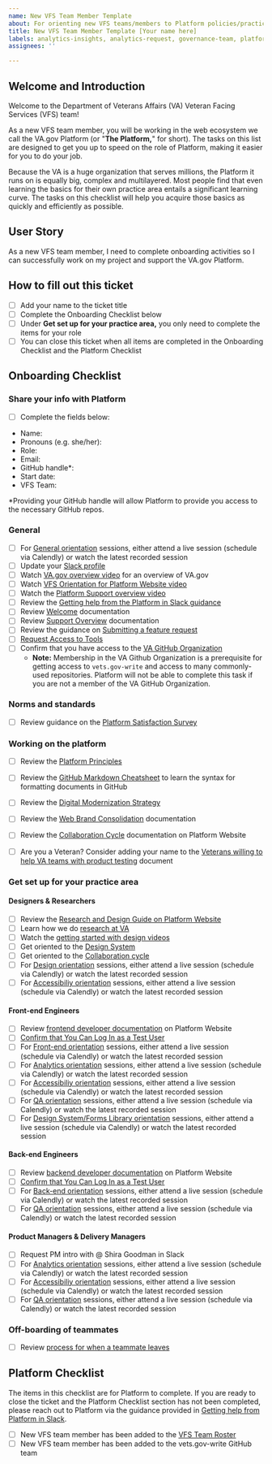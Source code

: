 ```yaml
---
name: New VFS Team Member Template
about: For orienting new VFS teams/members to Platform policies/practices
title: New VFS Team Member Template [Your name here]
labels: analytics-insights, analytics-request, governance-team, platform-orientation
assignees: ''

---
```


## Welcome and Introduction
Welcome to the Department of Veterans Affairs (VA) Veteran Facing Services (VFS) team! 

As a new VFS team member, you will be working in the web ecosystem we call the VA.gov Platform (or "**The Platform,**" for short).  The tasks on this list are designed to get you up to speed on the role of Platform, making it easier for you to do your job.

Because the VA is a huge organization that serves millions, the Platform it runs on is equally big, complex and multilayered. Most people find that even learning the basics for their own practice area entails a significant learning curve.  The tasks on this checklist will help you acquire those basics as quickly and efficiently as possible. 

## User Story
As a new VFS team member, I need to complete onboarding activities so I can successfully work on my project and support the VA.gov Platform.

## How to fill out this ticket
- [ ] Add your name to the ticket title
- [ ] Complete the Onboarding Checklist below
- [ ] Under **Get set up for your practice area,** you only need to complete the items for your role
- [ ] You can close this ticket when all items are completed in the Onboarding Checklist and the Platform Checklist

## Onboarding Checklist
### Share your info with Platform
- [ ] Complete the fields below:
 - Name:
 - Pronouns (e.g. she/her):
 - Role:
 - Email:
 - GitHub handle*:
 - Start date:
 - VFS Team:

*Providing your GitHub handle will allow Platform to provide you access to the necessary GitHub repos.

### General

- [ ] For [General orientation](https://depo-platform-documentation.scrollhelp.site/getting-started/calendly-orientation-sessions#OrientationSessions-Generalorientation) sessions, either attend a live session (schedule via Calendly) or watch the latest recorded session
- [ ] Update your [Slack profile](https://depo-platform-documentation.scrollhelp.site/getting-started/slack-profile)
- [ ] Watch [VA.gov overview video](https://depo-platform-documentation.scrollhelp.site/getting-started/Platform-Orientation.1877344532.html#PlatformOrientation-Purpose) for an overview of VA.gov
- [ ] Watch [VFS Orientation for Platform Website video](https://www.youtube.com/watch?v=yzl6nyLmqkA&ab_channel=PlatformCrew)
- [ ] Watch the [Platform Support overview video](https://www.youtube.com/watch?v=iwIQU4XepNQ)
- [ ] Review the [Getting help from the Platform in Slack guidance](https://depo-platform-documentation.scrollhelp.site/support/getting-help-from-the-platform-in-slack)
- [ ] Review [Welcome](https://depo-platform-documentation.scrollhelp.site/getting-started/Welcome.1255276574.html) documentation
- [ ] Review [Support Overview](https://depo-platform-documentation.scrollhelp.site/support/Support-overview.604012552.html) documentation
- [ ] Review the guidance on [Submitting a feature request](https://depo-platform-documentation.scrollhelp.site/support/Submitting-a-feature-request.1938915400.html)
- [ ] [Request Access to Tools](https://depo-platform-documentation.scrollhelp.site/getting-started/Request-access-to-tools.969605215.html)
- [ ] Confirm that you have access to the [VA GitHub Organization](https://depo-platform-documentation.scrollhelp.site/getting-started/request-access-to-tools#Requestaccesstotools-GettingaccesstotheVAGitHuborganization)
   - **Note:** Membership in the VA Github Organization is a prerequisite for getting access to `vets.gov-write` and access to many commonly-used repositories. Platform will not be able to complete this task if you are not a member of the VA GitHub Organization.
### Norms and standards
- [ ] Review guidance on the [Platform Satisfaction Survey](https://depo-platform-documentation.scrollhelp.site/support/platform-satisfaction-survey)
### Working on the platform
- [ ] Review the [Platform Principles](https://depo-platform-documentation.scrollhelp.site/getting-started/platform-crew-principles)
- [ ] Review the [GitHub Markdown Cheatsheet](https://help.github.com/en/categories/writing-on-github) to learn the syntax for formatting documents in GitHub
- [ ] Review the [Digital Modernization Strategy](https://github.com/department-of-veterans-affairs/va.gov-team/blob/master/products/va-gov-relaunch-2018/va-gov-strategy/digitalmodernizationstrategy.pdf)
- [ ] Review the [Web Brand Consolidation](https://github.com/department-of-veterans-affairs/va.gov-team/blob/master/products/va-gov-relaunch-2018/va-gov-strategy/the-new-va.gov-briefing-2019-07.pdf) documentation
- [ ] Review the [Collaboration Cycle](https://depo-platform-documentation.scrollhelp.site/collaboration-cycle/index.html) documentation on Platform Website
- [ ] Are you a Veteran? Consider adding your name to the [Veterans willing to help VA teams with product testing](https://github.com/department-of-veterans-affairs/va.gov-team-sensitive/blob/master/Administrative/vagov-users/team-veterans.md) document


### Get set up for your practice area
#### Designers & Researchers
- [ ] Review the [Research and Design Guide on Platform Website](https://depo-platform-documentation.scrollhelp.site/research-design/index.html)
- [ ] Learn how we do [research at VA](https://depo-platform-documentation.scrollhelp.site/research-design/research-at-va)
- [ ] Watch the [getting started with design videos](https://depo-platform-documentation.scrollhelp.site/research-design/getting-started-with-design)
- [ ] Get oriented to the [Design System](https://design.va.gov/)
- [ ] Get oriented to the [Collaboration cycle](https://depo-platform-documentation.scrollhelp.site/collaboration-cycle/)
- [ ] For [Design orientation](https://depo-platform-documentation.scrollhelp.site/getting-started/calendly-orientation-sessions#OrientationSessions-Design&researchorientation) sessions, either attend a live session (schedule via Calendly) or watch the latest recorded session
- [ ] For [Accessibiliy orientation](https://depo-platform-documentation.scrollhelp.site/getting-started/calendly-orientation-sessions#OrientationSessions-Accessibilityorientation) sessions, either attend a live session (schedule via Calendly) or watch the latest recorded session

#### Front-end Engineers
- [ ] Review [frontend developer documentation](https://depo-platform-documentation.scrollhelp.site/developer-docs/Frontend-developer-documentation.687931428.html) on Platform Website
- [ ] [Confirm that You Can Log In as a Test User](https://github.com/department-of-veterans-affairs/va.gov-team-sensitive/blob/master/Administrative/accessing-staging.md)
- [ ] For [Front-end orientation](https://depo-platform-documentation.scrollhelp.site/getting-started/calendly-orientation-sessions#OrientationSessions-Front-endorientation) sessions, either attend a live session (schedule via Calendly) or watch the latest recorded session
- [ ] For [Analytics orientation](https://depo-platform-documentation.scrollhelp.site/getting-started/calendly-orientation-sessions#OrientationSessions-Analyticsorientation) sessions, either attend a live session (schedule via Calendly) or watch the latest recorded session
- [ ] For [Accessibiliy orientation](https://depo-platform-documentation.scrollhelp.site/getting-started/calendly-orientation-sessions#OrientationSessions-Accessibilityorientation) sessions, either attend a live session (schedule via Calendly) or watch the latest recorded session
- [ ] For [QA orientation](https://depo-platform-documentation.scrollhelp.site/getting-started/calendly-orientation-sessions#OrientationSessions-QAorientation) sessions, either attend a live session (schedule via Calendly) or watch the latest recorded session
- [ ] For [Design System/Forms Library orientation](https://depo-platform-documentation.scrollhelp.site/getting-started/calendly-orientation-sessions#OrientationSessions-Designsystem/formslibraryorientation) sessions, either attend a live session (schedule via Calendly) or watch the latest recorded session

#### Back-end Engineers
- [ ] Review [backend developer documentation](https://depo-platform-documentation.scrollhelp.site/developer-docs/Backend-developer-documentation.1886289964.html) on Platform Website
- [ ] [Confirm that You Can Log In as a Test User](https://github.com/department-of-veterans-affairs/va.gov-team-sensitive/blob/master/Administrative/accessing-staging.md)
- [ ] For [Back-end orientation](https://depo-platform-documentation.scrollhelp.site/getting-started/calendly-orientation-sessions#OrientationSessions-Back-endorientation) sessions, either attend a live session (schedule via Calendly) or watch the latest recorded session
- [ ] For [QA orientation](https://depo-platform-documentation.scrollhelp.site/getting-started/calendly-orientation-sessions#OrientationSessions-QAorientation) sessions, either attend a live session (schedule via Calendly) or watch the latest recorded session

#### Product Managers & Delivery Managers
- [ ] Request PM intro with @ Shira Goodman in Slack
- [ ]  For [Analytics orientation](https://depo-platform-documentation.scrollhelp.site/getting-started/calendly-orientation-sessions#OrientationSessions-Analyticsorientation) sessions, either attend a live session (schedule via Calendly) or watch the latest recorded session
- [ ] For [Accessibiliy orientation](https://depo-platform-documentation.scrollhelp.site/getting-started/calendly-orientation-sessions#OrientationSessions-Accessibilityorientation) sessions, either attend a live session (schedule via Calendly) or watch the latest recorded session
- [ ] For [QA orientation](https://depo-platform-documentation.scrollhelp.site/getting-started/calendly-orientation-sessions#OrientationSessions-QAorientation) sessions, either attend a live session (schedule via Calendly) or watch the latest recorded session

### Off-boarding of teammates
- [ ] Review [process for when a teammate leaves](https://depo-platform-documentation.scrollhelp.site/getting-started/offboarding)

## Platform Checklist
The items in this checklist are for Platform to complete. If you are ready to close the ticket and the Platform Checklist section has not been completed, please reach out to Platform via the guidance provided in [Getting help from Platform in Slack](https://depo-platform-documentation.scrollhelp.site/support/Getting-help-from-the-Platform-in-Slack.1439138197.html).
- [ ] New VFS team member has been added to the [VFS Team Roster](https://docs.google.com/spreadsheets/d/11dpCJjhs007uC6CWJI6djy3OAvjB8rHB65m0Yj8HXIw/edit?folder=0ALlyxurHpUilUk9PVA#gid=0)
- [ ] New VFS team member has been added to the vets.gov-write GitHub team

